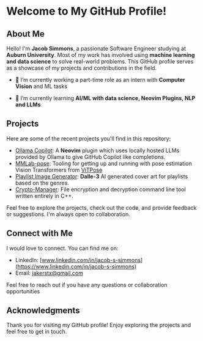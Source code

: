 

# Welcome to My GitHub Profile!

## About Me

Hello! I'm **Jacob Simmons**, a passionate Software Engineer studying at **Auburn University**. Most of my work has involved using **machine learning and data science** to solve real-world problems. This GitHub profile serves as a showcase of my projects and contributions in the field.

- 🔭 I’m currently working a part-time role as an intern with **Computer Vision** and ML tasks

- 🌱 I’m currently learning **AI/ML with data science, Neovim Plugins, NLP and LLMs**


## Projects

Here are some of the recent projects you'll find in this repository:

- [Ollama Copilot](https://github.com/Jacob411/Ollama-Copilot): A **Neovim** plugin which uses locally hosted LLMs provided by Ollama to give GitHub Copilot like completions.
- [MMLab-pose](https://github.com/Jacob411/mmlab-pose): Tooling for getting up and running with pose estimation Vision Transformers from [ViTPose](https://github.com/ViTAE-Transformer/ViTPose)
- [Playlist Image Generator](https://github.com/Jacob411/PlaylistImageGenerator): **Dalle-3** AI generated cover art for playlists based on the genres.
- [Crypto-Manager](https://github.com/Jacob411/Crypto-Manager): File encryption and decryption command line tool written entirely in C++.

Feel free to explore the projects, check out the code, and provide feedback or suggestions. I'm always open to collaboration.

## Connect with Me

I would love to connect. You can find me on:

- LinkedIn: [www.linkedin.com/in/jacob-s-simmons](https://www.linkedin.com/in/jacob-s-simmons)
- Email: [jakerstx@gmail.com](mailto:jakerstx@gmail.com)

Feel free to reach out if you have any questions or collaboration opportunities

## Acknowledgments

Thank you for visiting my GitHub profile! Enjoy exploring the projects and feel free to get in touch.

